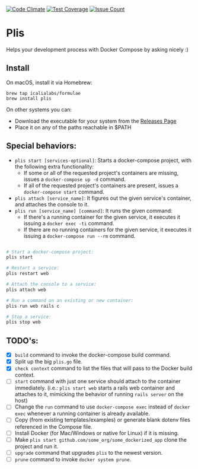 [![Code Climate](https://codeclimate.com/repos/5713cd028daddd007c000a55/badges/23a412d4ad98ff7d79c6/gpa.svg)](https://codeclimate.com/repos/5713cd028daddd007c000a55/feed)
[![Test Coverage](https://codeclimate.com/repos/5713cd028daddd007c000a55/badges/23a412d4ad98ff7d79c6/coverage.svg)](https://codeclimate.com/repos/5713cd028daddd007c000a55/coverage)
[![Issue Count](https://codeclimate.com/repos/5713cd028daddd007c000a55/badges/23a412d4ad98ff7d79c6/issue_count.svg)](https://codeclimate.com/repos/5713cd028daddd007c000a55/feed)

# Plis

Helps your development process with Docker Compose by asking nicely :)

## Install

On macOS, install it via Homebrew:

```
brew tap icalialabs/formulae
brew install plis
```

On other systems you can:

 * Download the executable for your system from the
[Releases Page](https://github.com/IcaliaLabs/plis/releases)
 * Place it on any of the paths reachable in $PATH

## Special behaviors:
* `plis start [services-optional]`: Starts a docker-compose project, with the following extra functionality:
  * If some or all of the requested project's containers are missing, issues a `docker-compose up -d` command.
  * If all of the requested project's containers are present, issues a `docker-compose start` command.
* `plis attach [service_name]`: It figures out the given service's container, and attaches the console to it.
* `plis run [service_name] [command]`: It runs the given command:
  * If there's a running container for the given service, it executes it issuing a `docker exec -ti` command.
  * If there are no running containers for the given service, it executes it issuing a `docker-compose run --rm` command.

```bash

# Start a docker-compose project:
plis start

# Restart a service:
plis restart web

# Attach the console to a service:
plis attach web

# Run a command on an existing or new container:
plis run web rails c

# Stop a service:
plis stop web

```

## TODO's:
- [x] `build` command to invoke the docker-compose build command.
- [x] Split up the big `plis.go` file.
- [x] `check context` command to list the files that will pass to the Docker build context.
- [ ] `start` command with just one service should attach to the container immediately. (i.e.: `plis start web` starts a rails web container and attaches to it, mimicking the behavior of running `rails server` on the host)
- [ ] Change the `run` command to use `docker-compose exec` instead of `docker exec` whenever a running container is already available.
- [ ] Copy (from existing templates/examples) or generate blank dotenv files referenced in the Compose file.
- [ ] Install Docker (for Mac/Windows or native for Linux) if it is missing.
- [ ] Make `plis start github.com/some_org/some_dockerized_app` clone the project and run it.
- [ ] `upgrade` command that upgrades `plis` to the newest version.
- [ ] `prune` command to invoke `docker system prune`.
